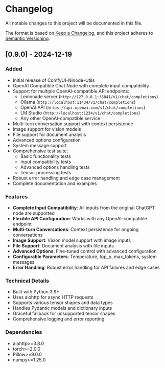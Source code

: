 # Changelog

All notable changes to this project will be documented in this file.

The format is based on [Keep a Changelog](https://keepachangelog.com/en/1.0.0/),
and this project adheres to [Semantic Versioning](https://semver.org/spec/v2.0.0.html).

## [0.9.0] - 2024-12-19

### Added
- Initial release of ComfyUI-Ninode-Utils
- OpenAI Compatible Chat Node with complete input compatibility
- Support for multiple OpenAI-compatible API endpoints:
  - Lemonade server (`http://127.0.0.1:35841/v1/chat/completions`)
  - Ollama (`http://localhost:11434/v1/chat/completions`)
  - OpenAI API (`https://api.openai.com/v1/chat/completions`)
  - LM Studio (`http://localhost:1234/v1/chat/completions`)
  - Any other OpenAI-compatible service
- Multi-turn conversation support with context persistence
- Image support for vision models
- File support for document analysis
- Advanced options configuration
- System message support
- Comprehensive test suite:
  - Basic functionality tests
  - Input compatibility tests
  - Advanced options handling tests
  - Tensor processing tests
- Robust error handling and edge case management
- Complete documentation and examples

### Features
- **Complete Input Compatibility**: All inputs from the original ChatGPT node are supported
- **Flexible API Configuration**: Works with any OpenAI-compatible endpoint
- **Multi-turn Conversations**: Context persistence for ongoing conversations
- **Image Support**: Vision model support with image inputs
- **File Support**: Document analysis with file inputs
- **Advanced Options**: Fine-tuned control with advanced configuration
- **Configurable Parameters**: Temperature, top_p, max_tokens, system messages
- **Error Handling**: Robust error handling for API failures and edge cases

### Technical Details
- Built with Python 3.9+
- Uses aiohttp for async HTTP requests
- Supports various tensor shapes and data types
- Handles Pydantic models and dictionary inputs
- Graceful fallback for unsupported tensor shapes
- Comprehensive logging and error reporting

### Dependencies
- aiohttp>=3.8.0
- torch>=2.0.0
- Pillow>=9.0.0
- numpy>=1.25.0
